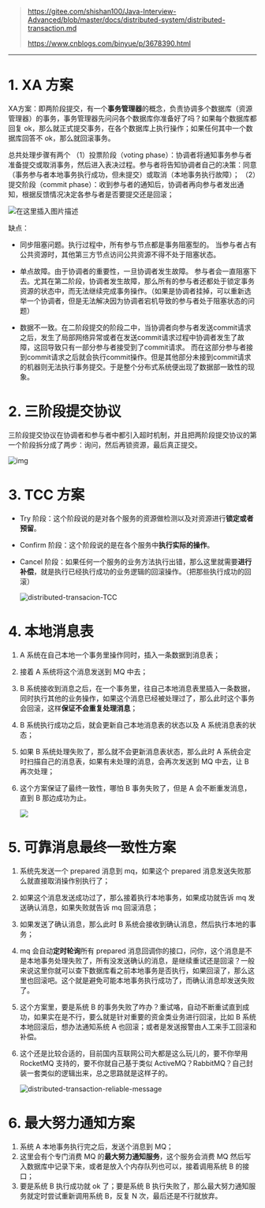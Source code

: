 > https://gitee.com/shishan100/Java-Interview-Advanced/blob/master/docs/distributed-system/distributed-transaction.md
>
> https://www.cnblogs.com/binyue/p/3678390.html

---



# 1. XA 方案

​		XA方案：即两阶段提交，有一个**事务管理器**的概念，负责协调多个数据库（资源管理器）的事务，事务管理器先问问各个数据库你准备好了吗？如果每个数据库都回复 ok，那么就正式提交事务，在各个数据库上执行操作；如果任何其中一个数据库回答不 ok，那么就回滚事务。

总共处理步骤有两个
（1）投票阶段（voting phase）：协调者将通知事务参与者准备提交或取消事务，然后进入表决过程。参与者将告知协调者自己的决策：同意（事务参与者本地事务执行成功，但未提交）或取消（本地事务执行故障）；
（2）提交阶段（commit phase）：收到参与者的通知后，协调者再向参与者发出通知，根据反馈情况决定各参与者是否要提交还是回滚；

![在这里插入图片描述](https://gitee.com/dachuant/image/raw/master/picgo/20210303231711.png)

缺点：

- 同步阻塞问题。执行过程中，所有参与节点都是事务阻塞型的。
  当参与者占有公共资源时，其他第三方节点访问公共资源不得不处于阻塞状态。

- 单点故障。由于协调者的重要性，一旦协调者发生故障。
  参与者会一直阻塞下去。尤其在第二阶段，协调者发生故障，那么所有的参与者还都处于锁定事务资源的状态中，而无法继续完成事务操作。（如果是协调者挂掉，可以重新选举一个协调者，但是无法解决因为协调者宕机导致的参与者处于阻塞状态的问题）

- 数据不一致。在二阶段提交的阶段二中，当协调者向参与者发送commit请求之后，发生了局部网络异常或者在发送commit请求过程中协调者发生了故障，这回导致只有一部分参与者接受到了commit请求。
  而在这部分参与者接到commit请求之后就会执行commit操作。但是其他部分未接到commit请求的机器则无法执行事务提交。于是整个分布式系统便出现了数据部一致性的现象。



# 2. 三阶段提交协议

​		三阶段提交协议在协调者和参与者中都引入超时机制，并且把两阶段提交协议的第一个阶段拆分成了两步：询问，然后再锁资源，最后真正提交。

![img](https://images2018.cnblogs.com/blog/524341/201803/524341-20180325171902592-920273519.png)

# 3. TCC 方案

- Try 阶段：这个阶段说的是对各个服务的资源做检测以及对资源进行**锁定或者预留**。

- Confirm 阶段：这个阶段说的是在各个服务中**执行实际的操作**。

- Cancel 阶段：如果任何一个服务的业务方法执行出错，那么这里就需要**进行补偿**，就是执行已经执行成功的业务逻辑的回滚操作。（把那些执行成功的回滚）

  ![distributed-transacion-TCC](https://gitee.com/dachuant/image/raw/master/picgo/20210303013351.png)



# 4. 本地消息表

1. A 系统在自己本地一个事务里操作同时，插入一条数据到消息表；

2. 接着 A 系统将这个消息发送到 MQ 中去；

3. B 系统接收到消息之后，在一个事务里，往自己本地消息表里插入一条数据，同时执行其他的业务操作，如果这个消息已经被处理过了，那么此时这个事务会回滚，这样**保证不会重复处理消息**；

4. B 系统执行成功之后，就会更新自己本地消息表的状态以及 A 系统消息表的状态；

5. 如果 B 系统处理失败了，那么就不会更新消息表状态，那么此时 A 系统会定时扫描自己的消息表，如果有未处理的消息，会再次发送到 MQ 中去，让 B 再次处理；

6. 这个方案保证了最终一致性，哪怕 B 事务失败了，但是 A 会不断重发消息，直到 B 那边成功为止。

   ![](https://gitee.com/dachuant/image/raw/master/picgo/20210303013657.png)

# 5. 可靠消息最终一致性方案

1.  系统先发送一个 prepared 消息到 mq，如果这个 prepared 消息发送失败那么就直接取消操作别执行了；

2. 如果这个消息发送成功过了，那么接着执行本地事务，如果成功就告诉 mq 发送确认消息，如果失败就告诉 mq 回滚消息；

3. 如果发送了确认消息，那么此时 B 系统会接收到确认消息，然后执行本地的事务；

4. mq 会自动**定时轮询**所有 prepared 消息回调你的接口，问你，这个消息是不是本地事务处理失败了，所有没发送确认的消息，是继续重试还是回滚？一般来说这里你就可以查下数据库看之前本地事务是否执行，如果回滚了，那么这里也回滚吧。这个就是避免可能本地事务执行成功了，而确认消息却发送失败了。

5. 这个方案里，要是系统 B 的事务失败了咋办？重试咯，自动不断重试直到成功，如果实在是不行，要么就是针对重要的资金类业务进行回滚，比如 B 系统本地回滚后，想办法通知系统 A 也回滚；或者是发送报警由人工来手工回滚和补偿。

6. 这个还是比较合适的，目前国内互联网公司大都是这么玩儿的，要不你举用 RocketMQ 支持的，要不你就自己基于类似 ActiveMQ？RabbitMQ？自己封装一套类似的逻辑出来，总之思路就是这样子的。

   ![distributed-transaction-reliable-message](https://gitee.com/dachuant/image/raw/master/picgo/20210303013822.png)

# 6. 最大努力通知方案

1. 系统 A 本地事务执行完之后，发送个消息到 MQ；
2. 这里会有个专门消费 MQ 的**最大努力通知服务**，这个服务会消费 MQ 然后写入数据库中记录下来，或者是放入个内存队列也可以，接着调用系统 B 的接口；
3. 要是系统 B 执行成功就 ok 了；要是系统 B 执行失败了，那么最大努力通知服务就定时尝试重新调用系统 B，反复 N 次，最后还是不行就放弃。